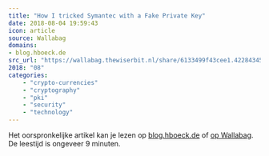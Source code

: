 ```yaml
---
title: "How I tricked Symantec with a Fake Private Key"
date: 2018-08-04 19:59:43
icon: article
source: Wallabag
domains:
- blog.hboeck.de
src_url: "https://wallabag.thewiserbit.nl/share/6133499f43cee1.42284345"
2018: "08"
categories:
    - "crypto-currencies"
    - "cryptography"
    - "pki"
    - "security"
    - "technology"
---
```

Het oorspronkelijke artikel kan je lezen op [blog.hboeck.de](https://blog.hboeck.de/archives/888-How-I-tricked-Symantec-with-a-Fake-Private-Key.html) of [op Wallabag](https://wallabag.thewiserbit.nl/share/6133499f43cee1.42284345). De leestijd is ongeveer 9 minuten.
